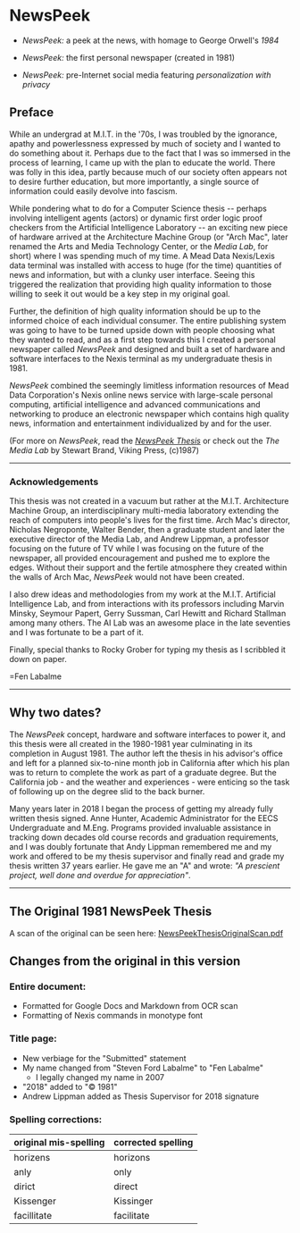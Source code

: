 # NewsPeek

* _NewsPeek:_ a peek at the news, with homage to George Orwell's _1984_

* _NewsPeek:_ the first personal newspaper (created in 1981)

* _NewsPeek:_ pre-Internet social media featuring _personalization with privacy_

## Preface

While an undergrad at M.I.T. in the '70s, I was troubled by the ignorance, apathy and powerlessness expressed by much of society and I wanted to do something about it. Perhaps due to the fact that I was so immersed in the process of learning, I came up with the plan to educate the world. There was folly in this idea, partly because much of our society often appears not to desire further education, but more importantly, a single source of information could easily devolve into fascism.

While pondering what to do for a Computer Science thesis -- perhaps involving intelligent agents (actors) or dynamic first order logic proof checkers from the Artificial Intelligence Laboratory -- an exciting new piece of hardware arrived at the Architecture Machine Group (or "Arch Mac", later renamed the Arts and Media Technology Center, or the _Media Lab_, for short) where I was spending much of my time. A Mead Data Nexis/Lexis data terminal was installed with access to huge (for the time) quantities of news and information, but with a clunky user interface. Seeing this triggered the realization that providing high quality information to those willing to seek it out would be a key step in my original goal.

Further, the definition of high quality information should be up to the informed choice of each individual consumer. The entire publishing system was going to have to be turned upside down with people choosing what they wanted to read, and as a first step towards this I created a personal newspaper called _NewsPeek_ and designed and built a set of hardware and software interfaces to the Nexis terminal as my undergraduate thesis in 1981.

_NewsPeek_ combined the seemingly limitless information resources of Mead Data Corporation's Nexis online news service with large-scale personal computing, artificial intelligence and advanced communications and networking to produce an electronic newspaper which contains high quality news, information and entertainment individualized by and for the user.

(For more on _NewsPeek_, read the [_NewsPeek Thesis_](thesis.md) or check out the _The Media Lab_ by Stewart Brand, Viking Press, (c)1987)

----

### Acknowledgements

This thesis was not created in a vacuum but rather at the M.I.T. Architecture Machine Group, an interdisciplinary multi-media laboratory extending the reach of computers into people's lives for the first time. Arch Mac's director, Nicholas Negroponte, Walter Bender, then a graduate student and later the executive director of the Media Lab, and Andrew Lippman, a professor focusing on the future of TV while I was focusing on the future of the newspaper, all provided encouragement and pushed me to explore the edges. Without their support and the fertile atmosphere they created within the walls of Arch Mac, _NewsPeek_  would not have been created.

I also drew ideas and methodologies from my work at the M.I.T. Artificial Intelligence Lab, and from interactions with its professors including Marvin Minsky, Seymour Papert, Gerry Sussman, Carl Hewitt and Richard Stallman among many others. The AI Lab was an awesome place in the late seventies and I was fortunate to be a part of it.

Finally, special thanks to Rocky Grober for typing my thesis as I scribbled it down on paper.

=Fen Labalme

----

## Why two dates?

The _NewsPeek_ concept, hardware and software interfaces to power it, and this thesis were all created in the 1980-1981 year culminating in its completion in August 1981. The author left the thesis in his advisor's office and left for a planned six-to-nine month job in California after which his plan was to return to complete the work as part of a graduate degree. But the California job - and the weather and experiences - were enticing so the task of following up on the degree slid to the back burner.

Many years later in 2018 I began the process of getting my already fully written thesis signed. Anne Hunter, Academic Administrator for the EECS Undergraduate and M.Eng. Programs provided invaluable assistance in tracking down decades old course records and graduation requirements, and I was doubly fortunate that Andy Lippman remembered me and my work and offered to be my thesis supervisor and finally read and grade my thesis written 37 years earlier. He gave me an "A" and wrote: _"A prescient project, well done and overdue for appreciation"_.

----

## The Original 1981 NewsPeek Thesis

A scan of the original can be seen here:
[NewsPeekThesisOriginalScan.pdf](assets/NewsPeekThesisOriginalScan.pdf)

## Changes from the original in this version

### Entire document:
* Formatted for Google Docs and Markdown from OCR scan
* Formatting of Nexis commands in monotype font

### Title page:
* New verbiage for the "Submitted" statement
* My name changed from "Steven Ford Labalme" to "Fen Labalme"
   * I legally changed my name in 2007
* "2018" added to "© 1981"
* Andrew Lippman added as Thesis Supervisor for 2018 signature

### Spelling corrections:
| original mis-spelling | corrected spelling |
|-----------------------|--------------------|
| horizens              | horizons           |
| anly                  | only               |
| dirict                | direct             |
| Kissenger             | Kissinger          |
| facillitate           | facilitate         |
